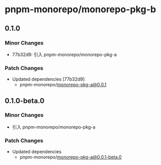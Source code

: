 # pnpm-monorepo/monorepo-pkg-b

## 0.1.0

### Minor Changes

- 77b32d9: 引入 pnpm-monorepo/monorepo-pkg-a

### Patch Changes

- Updated dependencies [77b32d9]
  - pnpm-monorepo/monorepo-pkg-a@0.0.1

## 0.1.0-beta.0

### Minor Changes

- 引入 pnpm-monorepo/monorepo-pkg-a

### Patch Changes

- Updated dependencies
  - pnpm-monorepo/monorepo-pkg-a@0.0.1-beta.0
